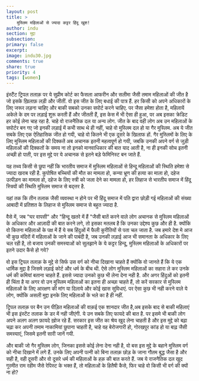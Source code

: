 ```yaml
---
layout: post
title: >
    मुस्लिम महिलाओं से ज्यादा कट्टर हिंदू खुश!
author: indu
section: मुद्दा
subsection:
primary: false
excerpt:
image: indu30.jpg
comments: true
share: true
priority: 4
tags: [women]
---
```


इंस्टैंट ट्रिपल तलाक़ पर ये सुप्रीम कोर्ट का फैसला आफरीन और सलीमा जैसी तमाम महिलाओं की जीत है जो इसके ख़िलाफ़ लड़ी और जीतीं. वो इस जीत के लिए बधाई की पात्र हैं. हर किसी को अपने अधिकारों के लिए जरूर लड़ना चाहिए और बाकी सबको उनका सपोर्ट करने चाहिए. पर जैसा हमेशा होता है, महिलायें अकेले के दम पर लड़ाई शुरू करती हैं और जीतती हैं, इस केस में भी ऐसा ही हुआ, पर अब इसका क्रेडिट हर कोई लेना चाह रहा है. चाहे वो राजनैतिक दल या अन्य लोग. जीत के बाद वही लोग अब उन महिलाओं के सपोर्टर बन गए जो इनकी लड़ाई में कभी साथ थे ही नहीं, चाहे वो मुस्लिम दल हो या गैर मुस्लिम. अब ये जीत सबके लिए एक ऐतिहासिक जीत हो गयी, चाहे वो कितने भी एक दूसरे के खिलाफ हों. गैर मुस्लिमों के लिए के लिए मुस्लिम महिलाओं की दिक्कतें अब अचानक इतनी महत्वपूर्ण हो गयी, जबकि उनकी अपने वर्ग से जुड़ी महिलाओं की दिक्कतों के समय ना तो इनको मानवाधिकार की बात याद आती है, ना ही इनकी सोच इतनी अच्छी हो पाती, पर इस मुद्दे पर ये अचानक से इतने बड़े फेमिनिस्ट बन जाते हैं.

यह तथ्य किसी से छुपा नहीं कि भारतीय समाज में मुस्लिम महिलाओं से हिन्दू महिलाओं की स्थिति हमेशा से ज्यादा खराब रही है. कुपोषित बच्चियों की मौत का मामला हो, कन्या भ्रूण की हत्या का माला हो, दहेज उत्पीड़न का मामला हो, दहेज के लिए स्त्री को जला देने का मामला हो, हर लिहाज से भारतीय समाज में हिंदू स्त्रियों की स्थिति मुस्लिम समाज से बद्त्तर है.

यहां तक कि तीन तलाक जैसी व्यवस्था न होने पर भी हिंदू समाज में पति द्वारा छोड़ी गई महिलाओं की ​संख्या आबादी में प्रतिशत के लिहाज से मुस्लिम समाज से बहुत ज्यादा है.

वैसे में, जब "घर वापसी" और "हिन्दू खतरे में हैं "जैसी बातें करने वाले लोग अचानक से मुस्लिम महिलाओं के अधिकार और आज़ादी की बात करने लगे, तो इसका मतलब है कि उनका उद्देश्य कुछ और ही है. क्योंकि वो कितना महिलाओं के पक्ष में हैं ये सब हिंदुओं में फैली कुरीतियों से पता चल जाता है. जब हमारे देश मे आज भी कुछ मंदिरों में महिलाओं के जाने की पाबंदी है, जब उनकी लड़ाई आज भी समानता के अधिकार के लिए चल रही है, तो बजाय उनकी समस्याओं को सुलझाने के ये कट्टर हिन्दू, मुस्लिम महिलाओं के अधिकारों पर इतने उदार कैसे हो गये?

वो इस ट्रिपल तलाक़ के मुद्दे से  सिर्फ उस वर्ग को नीचा दिखाना चाहते हैं क्योंकि वो जानते हैं कि ये एक धार्मिक मुद्दा है जिसमे लड़ाई कोर्ट और धर्म के बीच थी. ऐसे लोग मुस्लिम महिलाओं का सहारा ले कर उनके धर्म की कमियां बताना चाहते हैं. इससे ज्यादा उनको कुछ भी लेना देना नही है. और अगर हिंदुओं को इतनी ही चिंता है या अगर वो उन मुस्लिम महिलाओं का इतना ही अच्छा चाहते हैं, तो करें सरकार से  मुस्लिम महिलाओं के लिए आरक्षण की मांग या दिलाये और कोई खास सुविधाएं. पर ऐसा कुछ भी नही करने वाले ये लोग, क्योंकि असली मुद्दा इनके लिए महिलाओं के भले का है ही नहीं.

ट्रिपल तलाक़ पर बैन उन पीड़ित महिलाओं की वाक़ई एक शानदार जीत है,अब इसके बाद से बाकी महिलाएं भी इस इंस्टेंट तलाक के डर में नही जीएंगी. ये उन सबके लिए फायदे की बात है. पर इसमे भी बाकी लोग अपने  अलग अलग फ़ायदे ख़ोज रहे हैं. सरकार इस जीत का श्रेय खुद लेना चाहती है और इस मुद्दे को बढ़ा चढ़ा कर अपनी तमाम नाकामियां छुपाना चाहती है, चाहे वह बेरोजगारी हो, गोरखपुर कांड हो या बाढ़ जैसी समस्याएं,  जिसमे इतनी सारी जानें गयी.

और बाकी जो गैर मुस्लिम लोग, जिनका इससे कोई लेना देना नही है, वो बस इस मुद्दे के बहाने मुस्लिम वर्ग को नीचा दिखाने में लगे हैं. उनके लिए अपनी पत्नी को बिना तलाक़ छोड़ के जाना गौतम बुद्ध जैसा है और सही है, वही दूसरी और वो दूसरे धर्म की महिलाओं के हक़ की बात करते हैं. जब ये राजनैतिक दल खुद गुरमीत राम रहीम जैसे रेपिस्ट के भक्त हैं, तो महिलाओं के हितैषी कैसे, फिर चाहे वो किसी भी वर्ग की क्यों ना हो?